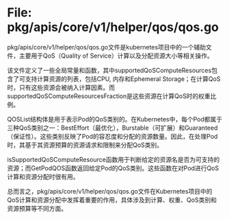 # File: pkg/apis/core/v1/helper/qos/qos.go

pkg/apis/core/v1/helper/qos/qos.go文件是kubernetes项目中的一个辅助文件，主要用于QoS（Quality of Service）计算以及分配资源大小等相关操作。

该文件定义了一些全局常量和函数，其中supportedQoSComputeResources包含了可支持计算资源的列表，包括CPU, 内存和Ephemeral Storage；在计算QoS时，只有这些资源会被纳入计算因素。而supportedQoSComputeResourcesFraction是这些资源在计算QoS时的权重比例。

QOSList结构体是用于表示Pod的QoS类别的。在Kubernetes中，每个Pod都属于三种QoS类别之一：BestEffort（最优化），Burstable（可扩展）和Guaranteed（保证性）。这些类别反映了Pod的容忍度和分配的资源数量。因此，在处理Pod时，其基于其资源预算的资源请求和限制来分配QoS类别。

isSupportedQoSComputeResource函数用于判断给定的资源名是否为可支持的资源；而GetPodQOS函数返回给定Pod的QoS类别。这些函数在对Pod进行QoS计算和资源分配时很有用。

总而言之，pkg/apis/core/v1/helper/qos/qos.go文件在Kubernetes项目中的QoS计算和资源分配中发挥着重要的作用，具体涉及到计算、权重、QoS类别和资源预算等不同方面。


